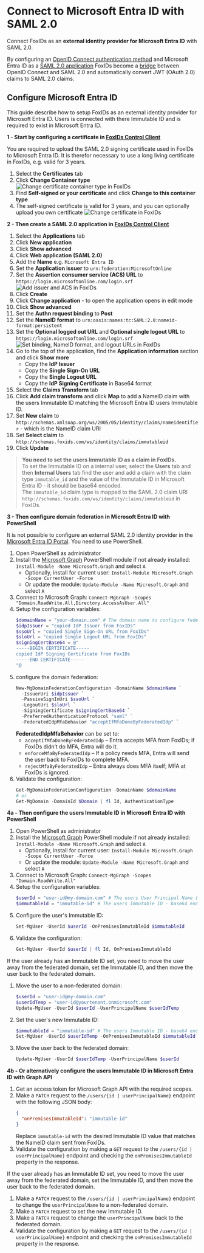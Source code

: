 ﻿# Connect to Microsoft Entra ID with SAML 2.0

Connect FoxIDs as an **external identity provider for Microsoft Entra ID** with SAML 2.0.

By configuring an [OpenID Connect authentication method](auth-method-oidc.md) and Microsoft Entra ID as a [SAML 2.0 application](app-reg-saml-2.0.md) FoxIDs become a [bridge](bridge.md) between OpenID Connect and SAML 2.0 and automatically convert JWT (OAuth 2.0) claims to SAML 2.0 claims.

## Configure Microsoft Entra ID

This guide describe how to setup FoxIDs as an external identity provider for Microsoft Entra ID. Users is connected with there Immutable ID and is required to exist in Microsoft Entra ID.

**1 - Start by configuring a certificate in [FoxIDs Control Client](control.md#foxids-control-client)**

You are required to upload the SAML 2.0 signing certificate used in FoxIDs to Microsoft Entra ID. It is therefor necessary to use a long living certificate in FoxIDs, e.g. valid for 3 years.

1. Select the **Certificates** tab
2. Click **Change Container type**
![Change certificate container type in FoxIDs](images/howto-certificate-type.png)
3. Find **Self-signed or your certificate** and click **Change to this container type**
4. The self-signed certificate is valid for 3 years, and you can optionally upload you own certificate
![Change certificate in FoxIDs](images/howto-certificate-change.png)

**2 - Then create a SAML 2.0 application in [FoxIDs Control Client](control.md#foxids-control-client)**

1. Select the **Applications** tab
2. Click **New application**
3. Click **Show advanced**
4. Click **Web application (SAML 2.0)**
5. Add the **Name** e.g. `Microsoft Entra ID`
6. Set the **Application issuer** to `urn:federation:MicrosoftOnline`
7. Set the **Assertion consumer service (ACS) URL** to `https://login.microsoftonline.com/login.srf`
![Add issuer and ACS in FoxIDs](images/auth-method-howto-saml-microsoft-entra-id-create.png)
8. Click **Create**
9. Click **Change application** - to open the application opens in edit mode
10. Click **Show advanced**
11. Set the **Authn request binding** to **Post**
12. Set the **NameID format** to `urn:oasis:names:tc:SAML:2.0:nameid-format:persistent`
13. Set the **Optional logged out URL** and **Optional single logout URL** to `https://login.microsoftonline.com/login.srf`
![Set binding, NameID format, and logout URLs in FoxIDs](images/auth-method-howto-saml-microsoft-entra-id-binding-format-logout.png)
14. Go to the top of the application, find the **Application information** section and click **Show more**
    - Copy the **IdP Issuer**
    - Copy the **Single Sign-On URL**
    - Copy the **Single Logout URL**
    - Copy the **IdP Signing Certificate** in Base64 format
15. Select the **Claims Transform** tab
16. Click **Add claim transform** and click **Map** to add a NameID claim with the users Immutable ID matching the Microsoft Entra ID users Immutable ID.
17. Set **New claim** to `http://schemas.xmlsoap.org/ws/2005/05/identity/claims/nameidentifier` - which is the NameID claim URI
18. Set **Select claim** to `http://schemas.foxids.com/ws/identity/claims/immutableid`
19. Click **Update**

> **You need to set the users Immutable ID as a claim in FoxIDs.**  
  To set the Immutable ID on a internal user, select the **Users** tab and then **Internal Users** tab find the user and add a claim with the claim type `immutable_id` and the value of the Immutable ID in Microsoft Entra ID - it should be base64 encoded.  
  The `immutable_id` claim type is mapped to the SAML 2.0 claim URI `http://schemas.foxids.com/ws/identity/claims/immutableid` in FoxIDs.

**3 - Then configure domain federation in Microsoft Entra ID with PowerShell**

It is not possible to configure an external SAML 2.0 identity provider in the [Microsoft Entra ID Portal](https://entra.microsoft.com/). You need to use PowerShell.

1. Open PowerShell as administrator
2. Install the [Microsoft Graph](https://www.powershellgallery.com/packages/Microsoft.Graph/) PowerShell module if not already installed: `Install-Module -Name Microsoft.Graph` and select `A`
   - Optionally, install for current user: `Install-Module Microsoft.Graph -Scope CurrentUser -Force`
   - Or update the module: `Update-Module -Name Microsoft.Graph` and select `A`
3. Connect to Microsoft Graph: `Connect-MgGraph -Scopes "Domain.ReadWrite.All,Directory.AccessAsUser.All"`
4. Setup the configuration variables:
   ```powershell
   $domainName = "your-domain.com" # The domain name to configure federation for
   $idpIssuer = "copied IdP Issuer from FoxIDs"
   $ssoUrl = "copied Single Sign-On URL from FoxIDs"
   $sloUrl = "copied Single Logout URL from FoxIDs"
   $signingCertBase64 = @"
   -----BEGIN CERTIFICATE-----
   copied IdP Signing Certificate from FoxIDs
   -----END CERTIFICATE-----
   "@
   ```
5. configure the domain federation:
   ```powershell
   New-MgDomainFederationConfiguration -DomainName $domainName `
     -IssuerUri $idpIssuer `
     -PassiveSignInUri $ssoUrl `
     -LogoutUri $sloUrl `
     -SigningCertificate $signingCertBase64 `
     -PreferredAuthenticationProtocol "saml" ` 
     -FederatedIdpMfaBehavior "acceptIfMfaDoneByFederatedIdp" `
   ```
   **FederatedIdpMfaBehavior** can be set to:
   - `acceptIfMfaDoneByFederatedIdp` – Entra accepts MFA from FoxIDs; if FoxIDs didn’t do MFA, Entra will do it.
   - `enforceMfaByFederatedIdp` – If a policy needs MFA, Entra will send the user back to FoxIDs to complete MFA.
   - `rejectMfaByFederatedIdp` – Entra always does MFA itself; MFA at FoxIDs is ignored.
6. Validate the configuration:
   ```powershell
   Get-MgDomainFederationConfiguration -DomainName $domainName
   # or
   Get-MgDomain -DomainId $Domain | fl Id, AuthenticationType
   ``` 

**4a - Then configure the users Immutable ID in Microsoft Entra ID with PowerShell**

1. Open PowerShell as administrator
2. Install the [Microsoft Graph](https://www.powershellgallery.com/packages/Microsoft.Graph/) PowerShell module if not already installed: `Install-Module -Name Microsoft.Graph` and select `A`
   - Optionally, install for current user: `Install-Module Microsoft.Graph -Scope CurrentUser -Force`
   - Or update the module: `Update-Module -Name Microsoft.Graph` and select `A`
3. Connect to Microsoft Graph: `Connect-MgGraph -Scopes "Domain.ReadWrite.All"`
4. Setup the configuration variables:
   ```powershell
   $userId = "user-id@my-domain.com" # The users User Principal Name (UPN) or the Object ID
   $immutableId = "immutable-id" # The users Immutable ID - base64 encoded.
   ```
5. Configure the user's Immutable ID:
   ```powershell
   Set-MgUser -UserId $userId -OnPremisesImmutableId $immutableId
   ```
6. Validate the configuration:
   ```powershell
   Get-MgUser -UserId $userId | fl Id, OnPremisesImmutableId
   ```

If the user already has an Immutable ID set, you need to move the user away from the federated domain, set the Immutable ID, and then move the user back to the federated domain.
1. Move the user to a non-federated domain:
   ```powershell
   $userId = "user-id@my-domain.com"
   $userIdTemp = "user-id@yourtenant.onmicrosoft.com"
   Update-MgUser -UserId $userId -UserPrincipalName $userIdTemp
   ```
2. Set the user's new Immutable ID:
   ```powershell
   $immutableId = "immutable-id" # The users Immutable ID - base64 encoded.
   Set-MgUser -UserId $userIdTemp -OnPremisesImmutableId $immutableId
   ```  
3. Move the user back to the federated domain:
   ```powershell
   Update-MgUser -UserId $userIdTemp -UserPrincipalName $userId
   ```

**4b - Or alternatively configure the users Immutable ID in Microsoft Entra ID with Graph API**  
1. Get an access token for Microsoft Graph API with the required scopes.
2. Make a `PATCH` request to the `/users/{id | userPrincipalName}` endpoint with the following JSON body:
   ```json
   {
     "onPremisesImmutableId": "immutable-id"
   }
   ```
   Replace `immutable-id` with the desired Immutable ID value that matches the NameID claim sent from FoxIDs.
3. Validate the configuration by making a `GET` request to the `/users/{id | userPrincipalName}` endpoint and checking the `onPremisesImmutableId` property in the response.

If the user already has an Immutable ID set, you need to move the user away from the federated domain, set the Immutable ID, and then move the user back to the federated domain.
1. Make a `PATCH` request to the `/users/{id | userPrincipalName}` endpoint to change the `userPrincipalName` to a non-federated domain.
2. Make a `PATCH` request to set the new Immutable ID.
3. Make a `PATCH` request to change the `userPrincipalName` back to the federated domain.
4. Validate the configuration by making a `GET` request to the `/users/{id | userPrincipalName}` endpoint and checking the `onPremisesImmutableId` property in the response.

